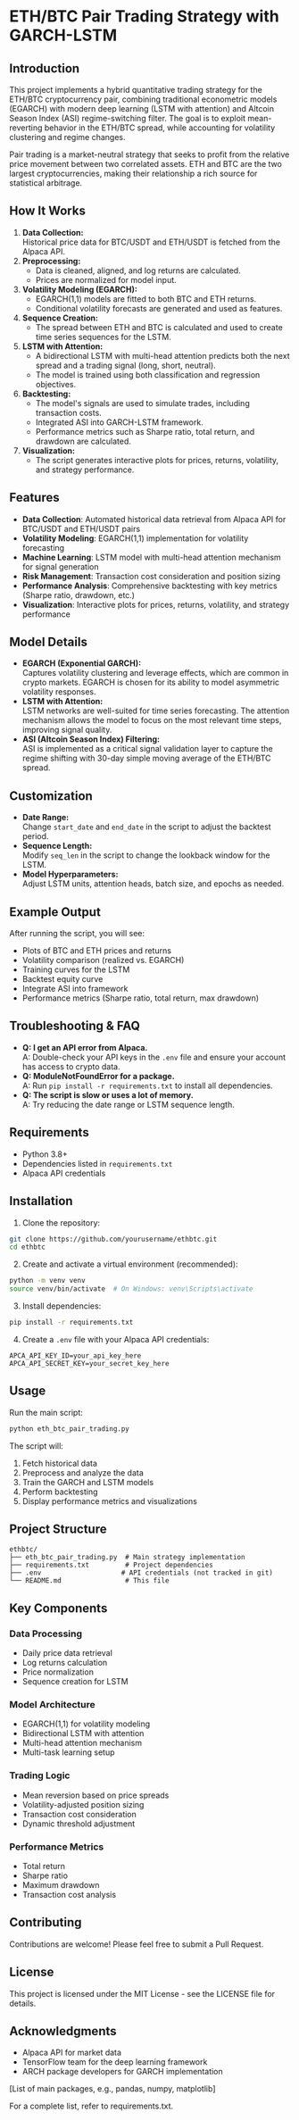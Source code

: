 # ETH/BTC Pair Trading Strategy with GARCH-LSTM

## Introduction

This project implements a hybrid quantitative trading strategy for the ETH/BTC cryptocurrency pair, combining traditional econometric models (EGARCH) with modern deep learning (LSTM with attention) and Altcoin Season Index (ASI) regime-switching filter. The goal is to exploit mean-reverting behavior in the ETH/BTC spread, while accounting for volatility clustering and regime changes.

Pair trading is a market-neutral strategy that seeks to profit from the relative price movement between two correlated assets. ETH and BTC are the two largest cryptocurrencies, making their relationship a rich source for statistical arbitrage.

## How It Works

1. **Data Collection:**  
   Historical price data for BTC/USDT and ETH/USDT is fetched from the Alpaca API.
2. **Preprocessing:**  
   - Data is cleaned, aligned, and log returns are calculated.  
   - Prices are normalized for model input.
3. **Volatility Modeling (EGARCH):**  
   - EGARCH(1,1) models are fitted to both BTC and ETH returns.  
   - Conditional volatility forecasts are generated and used as features.
4. **Sequence Creation:**  
   - The spread between ETH and BTC is calculated and used to create time series sequences for the LSTM.
5. **LSTM with Attention:**  
   - A bidirectional LSTM with multi-head attention predicts both the next spread and a trading signal (long, short, neutral).  
   - The model is trained using both classification and regression objectives.
6. **Backtesting:**  
   - The model's signals are used to simulate trades, including transaction costs.  
   - Integrated ASI into GARCH-LSTM framework.
   - Performance metrics such as Sharpe ratio, total return, and drawdown are calculated.
7. **Visualization:**  
   - The script generates interactive plots for prices, returns, volatility, and strategy performance.

## Features

- **Data Collection**: Automated historical data retrieval from Alpaca API for BTC/USDT and ETH/USDT pairs
- **Volatility Modeling**: EGARCH(1,1) implementation for volatility forecasting
- **Machine Learning**: LSTM model with multi-head attention mechanism for signal generation
- **Risk Management**: Transaction cost consideration and position sizing
- **Performance Analysis**: Comprehensive backtesting with key metrics (Sharpe ratio, drawdown, etc.)
- **Visualization**: Interactive plots for prices, returns, volatility, and strategy performance

## Model Details

- **EGARCH (Exponential GARCH):**  
  Captures volatility clustering and leverage effects, which are common in crypto markets. EGARCH is chosen for its ability to model asymmetric volatility responses.
- **LSTM with Attention:**  
  LSTM networks are well-suited for time series forecasting. The attention mechanism allows the model to focus on the most relevant time steps, improving signal quality.
- **ASI (Altcoin Season Index) Filtering:**  
  ASI is implemented as a critical signal validation layer to capture the regime shifting with 30-day simple moving average of the ETH/BTC spread.

## Customization

- **Date Range:**  
  Change `start_date` and `end_date` in the script to adjust the backtest period.
- **Sequence Length:**  
  Modify `seq_len` in the script to change the lookback window for the LSTM.
- **Model Hyperparameters:**  
  Adjust LSTM units, attention heads, batch size, and epochs as needed.

## Example Output

After running the script, you will see:
- Plots of BTC and ETH prices and returns
- Volatility comparison (realized vs. EGARCH)
- Training curves for the LSTM
- Backtest equity curve
- Integrate ASI into framework
- Performance metrics (Sharpe ratio, total return, max drawdown)

## Troubleshooting & FAQ

- **Q: I get an API error from Alpaca.**  
  A: Double-check your API keys in the `.env` file and ensure your account has access to crypto data.
- **Q: ModuleNotFoundError for a package.**  
  A: Run `pip install -r requirements.txt` to install all dependencies.
- **Q: The script is slow or uses a lot of memory.**  
  A: Try reducing the date range or LSTM sequence length.

## Requirements

- Python 3.8+
- Dependencies listed in `requirements.txt`
- Alpaca API credentials

## Installation

1. Clone the repository:
```bash
git clone https://github.com/yourusername/ethbtc.git
cd ethbtc
```
2. Create and activate a virtual environment (recommended):
```bash
python -m venv venv
source venv/bin/activate  # On Windows: venv\Scripts\activate
```
3. Install dependencies:
```bash
pip install -r requirements.txt
```
4. Create a `.env` file with your Alpaca API credentials:
```
APCA_API_KEY_ID=your_api_key_here
APCA_API_SECRET_KEY=your_secret_key_here
```

## Usage

Run the main script:
```bash
python eth_btc_pair_trading.py
```

The script will:
1. Fetch historical data
2. Preprocess and analyze the data
3. Train the GARCH and LSTM models
4. Perform backtesting
5. Display performance metrics and visualizations

## Project Structure

```
ethbtc/
├── eth_btc_pair_trading.py  # Main strategy implementation
├── requirements.txt         # Project dependencies
├── .env                    # API credentials (not tracked in git)
└── README.md                # This file
```

## Key Components

### Data Processing
- Daily price data retrieval
- Log returns calculation
- Price normalization
- Sequence creation for LSTM

### Model Architecture
- EGARCH(1,1) for volatility modeling
- Bidirectional LSTM with attention
- Multi-head attention mechanism
- Multi-task learning setup

### Trading Logic
- Mean reversion based on price spreads
- Volatility-adjusted position sizing
- Transaction cost consideration
- Dynamic threshold adjustment

### Performance Metrics
- Total return
- Sharpe ratio
- Maximum drawdown
- Transaction cost analysis

## Contributing

Contributions are welcome! Please feel free to submit a Pull Request.

## License

This project is licensed under the MIT License - see the LICENSE file for details.

## Acknowledgments

- Alpaca API for market data
- TensorFlow team for the deep learning framework
- ARCH package developers for GARCH implementation

[List of main packages, e.g., pandas, numpy, matplotlib]

For a complete list, refer to requirements.txt.

